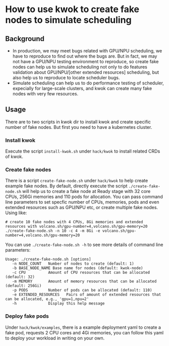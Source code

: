 # How to use kwok to create fake nodes to simulate scheduling
## Background
- In production, we may meet bugs related with GPU/NPU scheduling, we have to reproduce to find out where the bugs are. But in fact, we may not have a GPU/NPU testing environment to reproduce, so create fake nodes can help us to simulate scheduling not only to do features validation about GPU/NPU/[other extended resources] scheduling, but also help us to reproduce to locate scheduler bugs.
- Simulate scheduling can help us to do performance testing of scheduler, expecially for large-scale clusters, and kwok can create many fake nodes with very few resources.
## Usage
There are to two scripts in kwok dir to install kwok and create specific number of fake nodes. But first you need to have a kubernetes cluster.
### Install kwok
Execute the script `install-kwok.sh` under `hack/kwok` to install related CRDs of kwok. 
### Create fake nodes
There is a script `create-fake-node.sh` under `hack/kwok` to help create example fake nodes. By default, directly execute the script `./create-fake-node.sh` will help us to create a fake node at Ready stage with 32 core CPUs, 256Gi memories and 110 pods for allocation. You can pass command line parameters to set specfic number of CPUs, memories, pods and even extended resources such as GPU/NPU etc, or create multiple fake nodes. Using like:
```shell
# create 10 fake nodes with 4 CPUs, 8Gi memories and extended resources with volcano.sh/gpu-number=4,volcano.sh/gpu-memory=20
./create-fake-node.sh -n 10 -c 4 -m 8Gi -e volcano.sh/gpu-number=4,volcano.sh/gpu-memory=20
```
You can use `./create-fake-node.sh -h` to see more details of command line parameters:
```shell
Usage: ./create-fake-node.sh [options]
   -n NODE_COUNT   Number of nodes to create (default: 1)
   -b BASE_NODE_NAME Base name for nodes (default: kwok-node)
   -c CPU          Amount of CPU resources that can be allocated (default: 32)
   -m MEMORY       Amount of memory resources that can be allocated (default: 256Gi)
   -p PODS         Number of pods can be allocated (default: 110)
   -e EXTENDED_RESOURCES   Pairs of amount of extended resources that can be allocated, e.g., 'gpu=1,npu=2'
   -h              Display this help message
```
### Deploy fake pods
Under `hack/kwok/examples`, there is a example deployment yaml to create a fake pod, requests 2 CPU cores and 4Gi memories, you can follow this yaml to deploy your workload in writing on your own.

